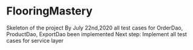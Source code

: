 # FlooringMastery

Skeleton of the project
By July 22nd,2020 all test cases for OrderDao, ProductDao, ExportDao been implemented
Next step: Implement all test cases for service layer
